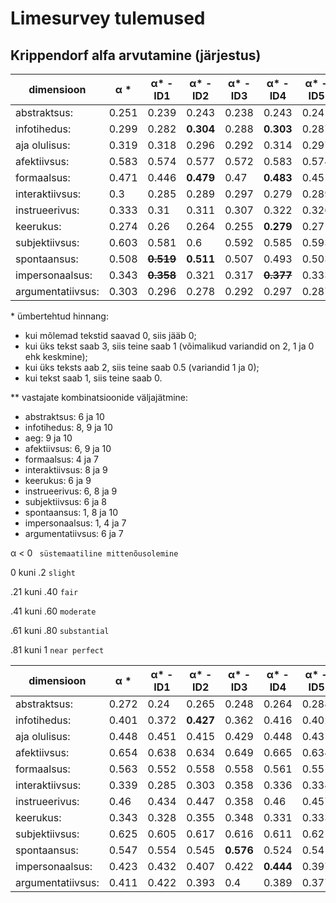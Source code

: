 # Limesurvey tulemused

## Krippendorf alfa arvutamine (järjestus)


|dimensioon|α \*| α\* -ID1 | α\* -ID2 | α\* -ID3 | α\* -ID4 | α\* -ID5 | α\* -ID6 | α\* -ID7 | α\* -ID8 | α\* -ID9 |  α\* -ID10 | α\* -IDs\*\*|
|----|----|----|----|----|----|----|----| ----|----| ----|----|----|
| abstraktsus:  | 0.251 | 0.239 | 0.243 | 0.238  | 0.243 | 0.241 | ~~**0.299**~~ | 0.242 | **0.252** | 0.249 | ~~**0.261**~~ | **0.327** |
| infotihedus:  | 0.299 | 0.282 | **0.304** | 0.288 | **0.303** | 0.287 | 0.289 | 0.28 | ~~**0.312**~~ | ~~**0.324**~~ | ~~**0.311**~~ | **0.367** |
| aja olulisus:  | 0.319 | 0.318 | 0.296 | 0.292 | 0.314 | 0.297 | **0.32** | 0.317 | 0.319 | ~~**0.364**~~ | ~~**0.343**~~ | **0.394** |
| afektiivsus:  | 0.583 | 0.574 | 0.577 | 0.572 | 0.583 | 0.574 | ~~**0.599**~~ | 0.577 | 0.588 | ~~**0.599**~~ | ~~**0.589**~~ | **0.643** |
| formaalsus:  | 0.471 | 0.446 | **0.479** | 0.47 | **0.483** | 0.451 | 0.467 | **0.481** | **0.475** | **0.476** | **0.478** | **0.491** |
| interaktiivsus:  |  0.3 | 0.285 | 0.289 | 0.297 | 0.279 | 0.289  | **0.301** | **0.305** | ~~**0.321**~~ | ~~**0.32**~~ | 0.297 | **0.342** |
| instrueerivus:  | 0.333 | 0.31 | 0.311 |  0.307 | 0.322  | 0.326 | **0.356** | **0.334** | **0.35** | **0.37** | **0.336** | **0.439** |
| keerukus:  | 0.274 | 0.26 | 0.264 | 0.255 | **0.279**  | 0.27 | ~~**0.287**~~ | 0.272 | 0.273 | ~~**0.308**~~ | 0.264 | **0.325** |
| subjektiivsus: | 0.603 | 0.581 | 0.6 | 0.592 | 0.585 | 0.593 | ~~**0.635**~~ | **0.608** | ~~**0.62**~~ | **0.617** | 0.599 | **0.658** |
| spontaansus: | 0.508 | ~~**0.519**~~ | **0.511** | 0.507 | 0.493 | 0.503 | **0.51** | 0.5 | ~~**0.518**~~ | 0.495 | ~~**0.523**~~ | **0.556** |
| impersonaalsus: | 0.343 | ~~**0.358**~~ | 0.321 | 0.317 | ~~**0.377**~~ | 0.333 | 0.331 | ~~**0.357**~~ | **0.354** | **0.346** | 0.334 | **0.419** |
| argumentatiivsus: | 0.303 | 0.296 | 0.278 | 0.292 | 0.297 | 0.287 | ~~**0.339**~~ | ~~**0.315**~~ | **0.304** | **0.31** | **0.304** | **0.364** |


\* ümbertehtud hinnang:
 - kui mõlemad tekstid saavad 0, siis jääb 0;
 - kui üks tekst saab 3, siis teine saab 1 (võimalikud variandid on 2, 1 ja 0 ehk keskmine);
 - kui üks teksts aab 2, siis teine saab 0.5 (variandid 1 ja 0);
 - kui tekst saab 1, siis teine saab 0.

\*\* vastajate kombinatsioonide väljajätmine:
- abstraktsus: 6 ja 10
- infotihedus: 8, 9 ja 10
- aeg: 9 ja 10
- afektiivsus: 6, 9 ja 10
- formaalsus: 4 ja 7
- interaktiivsus: 8 ja 9
- keerukus: 6 ja 9
- instrueerivus: 6, 8 ja 9
- subjektiivsus: 6 ja 8
- spontaansus: 1, 8 ja 10
- impersonaalsus: 1, 4 ja 7
- argumentatiivsus: 6 ja 7

α  < 0 `` süstemaatiline mittenõusolemine``

0 kuni .2 ``slight``

.21 kuni .40 ``fair``

.41 kuni .60 ``moderate``

.61 kuni .80 ``substantial``

.81 kuni 1 ``near perfect``

|dimensioon|α \*| α\* -ID1 | α\* -ID2 | α\* -ID3 | α\* -ID4 | α\* -ID5 | α\* -ID6 | α\* -ID7 | α\* -ID8 | α\* -ID9 |  α\* -ID10 | α\* -IDs\*\*|
|----|----|----|----|----|----|----|----| ----|----| ----|----|----|
| abstraktsus:  | 0.272 | 0.24 | 0.265 | 0.248  | 0.264 | 0.288| **0.314** | 0.269 | **0.296** | 0.266 | 0.265 |  |
| infotihedus:  | 0.401 | 0.372 | **0.427** | 0.362  | 0.416 | 0.402| 0.386 | 0.385 | 0.41 | 0.422 | **0.429** |  |
| aja olulisus:  | 0.448 | 0.451 | 0.415 | 0.429  | 0.448 |0.43 | 0.454 | 0.449 | 0.455 | **0.466** | 0.456 |  |
| afektiivsus:  | 0.654 | 0.638 | 0.634 | 0.649 | 0.665 |0.634 | 0.676 | 0.652 | 0.648 | 0.665 | **0.688** |  |
| formaalsus:  | 0.563 | 0.552 | 0.558 | 0.558  | 0.561 |0.551 | 0.557 | 0.555 | 0.566 | 0.576 | **0.596** |  |
| interaktiivsus:  |  0.339 | 0.285 | 0.303 | 0.358 | 0.336 | 0.334| 0.323 | **0.374** |0.342 | **0.384** | 0.325 |  |
| instrueerivus:  | 0.46 | 0.434 | 0.447 |  0.358 | 0.46 |0.457 | **0.494** | 0.467 | 0.458 | **0.495** | 0.452 |  |
| keerukus:  | 0.343 | 0.328 | 0.355 | 0.348  | 0.331 | 0.333| 0.337 | 0.327 | 0.336 | **0.388** | 0.348 |  |
| subjektiivsus: | 0.625 | 0.605 | 0.617 | 0.616  | 0.611 |0.62 | **0.665** | 0.621 | 0.631 | 0.632 | 0.63 |  |
| spontaansus: | 0.547 | 0.554 | 0.545 | **0.576**  | 0.524 |0.541 | 0.553 | 0.538 | 0.546 | 0.539 | **0.572** |  |
| impersonaalsus: | 0.423 | 0.432 | 0.407 |  0.422 | **0.444** |0.397 | 0.422 | 0.428 | 0.425 | **0.448** | 0.405 |  |
| argumentatiivsus: | 0.411 | 0.422 | 0.393 | 0.4  | 0.389 | 0.377| 0.432 | 0.423 | 0.428 | **0.451** | 0.403 |  |
